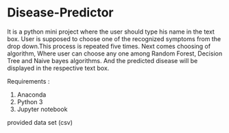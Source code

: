 # Disease-Predictor
It is a python mini project where the user should type his name in the text box. User is supposed to choose one of the recognized symptoms from the drop down.This process is repeated five times. Next comes choosing of algorithm, Where user can choose any one among Random Forest, Decision Tree and Naive bayes algorithms. And the predicted disease will be displayed in the respective text box.

Requirements :
1. Anaconda 
2. Python 3
3. Jupyter notebook

provided data set (csv)
